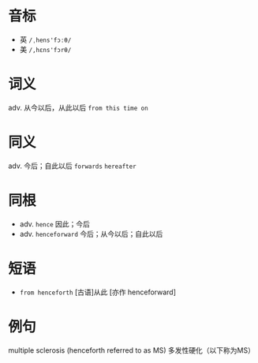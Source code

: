 # 音标

- 英 `/ˌhens'fɔːθ/`
- 美 `/,hɛns'fɔrθ/`

# 词义

adv. 从今以后，从此以后
`from this time on`

# 同义

adv. 今后；自此以后
`forwards` `hereafter`

# 同根

- adv. `hence` 因此；今后
- adv. `henceforward` 今后；从今以后；自此以后

# 短语

- `from henceforth` [古语]从此 [亦作 henceforward]

# 例句

multiple sclerosis (henceforth referred to as MS)
多发性硬化（以下称为MS）


